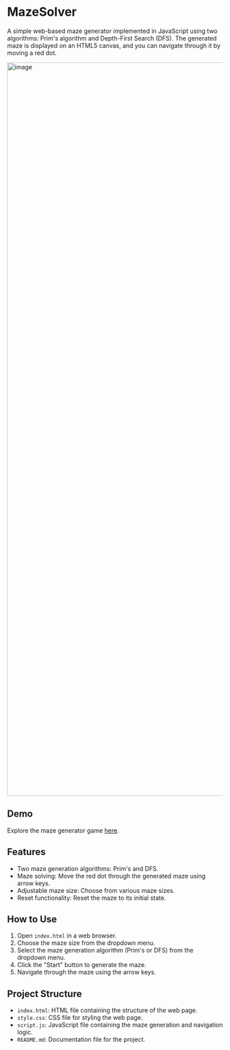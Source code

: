 # MazeSolver

A simple web-based maze generator implemented in JavaScript using two algorithms: Prim's algorithm and Depth-First Search (DFS). The generated maze is displayed on an HTML5 canvas, and you can navigate through it by moving a red dot.
 
<img width="1710" alt="image" src="https://github.com/RayaneLark/MazeSolver/assets/89400140/836c698e-7655-43b5-a502-1058b0650f81">

## Demo

Explore the maze generator game [here](https://labyrinthesolver.netlify.app).

## Features

- Two maze generation algorithms: Prim's and DFS.
- Maze solving: Move the red dot through the generated maze using arrow keys.
- Adjustable maze size: Choose from various maze sizes.
- Reset functionality: Reset the maze to its initial state.

## How to Use

1. Open `index.html` in a web browser.
2. Choose the maze size from the dropdown menu.
3. Select the maze generation algorithm (Prim's or DFS) from the dropdown menu.
4. Click the "Start" button to generate the maze.
5. Navigate through the maze using the arrow keys.

## Project Structure

- `index.html`: HTML file containing the structure of the web page.
- `style.css`: CSS file for styling the web page.
- `script.js`: JavaScript file containing the maze generation and navigation logic.
- `README.md`: Documentation file for the project.
